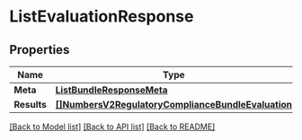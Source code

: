 # ListEvaluationResponse

## Properties
Name | Type | Notes
------------ | ------------- | -------------
**Meta** | [**ListBundleResponseMeta**](ListBundleResponse_meta.md) | [optional] 
**Results** | [**[]NumbersV2RegulatoryComplianceBundleEvaluation**](numbers.v2.regulatory_compliance.bundle.evaluation.md) | [optional] 

[[Back to Model list]](../README.md#documentation-for-models) [[Back to API list]](../README.md#documentation-for-api-endpoints) [[Back to README]](../README.md)


